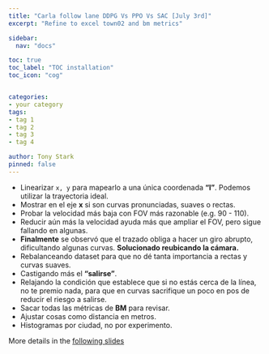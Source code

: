 ```yaml
---
title: "Carla follow lane DDPG Vs PPO Vs SAC [July 3rd]"
excerpt: "Refine to excel town02 and bm metrics"

sidebar:
  nav: "docs"

toc: true
toc_label: "TOC installation"
toc_icon: "cog"


categories:
- your category
tags:
- tag 1
- tag 2
- tag 3
- tag 4

author: Tony Stark
pinned: false
---
```


- Linearizar `x, y` para mapearlo a una única coordenada **“l”**. Podemos utilizar la trayectoria ideal.
- Mostrar en el eje **x** si son curvas pronunciadas, suaves o rectas.
- Probar la velocidad más baja con FOV más razonable (e.g. 90 - 110).
- Reducir aún más la velocidad ayuda más que ampliar el FOV, pero sigue fallando en algunas.
- **Finalmente** se observó que el trazado obliga a hacer un giro abrupto, dificultando algunas curvas. **Solucionado reubicando la cámara.**
- Rebalanceando dataset para que no dé tanta importancia a rectas y curvas suaves.
- Castigando más el **“salirse”**.
- Relajando la condición que establece que si no estás cerca de la línea, no te premio nada, para que en curvas sacrifique un poco en pos de reducir el riesgo a salirse.
- Sacar todas las métricas de **BM** para revisar.
- Ajustar cosas como distancia en metros.
- Histogramas por ciudad, no por experimento.

More details in the [following slides](https://docs.google.com/presentation/d/1P0TOuDb0i-igDBTC0QhF9PJ-wjylsEMKk9zJPUfp_Es/edit?slide=id.g347779b8fc6_0_0#slide=id.g347779b8fc6_0_0)
